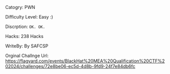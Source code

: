 Catogry: PWN

Difficulty Level:  Easy :)

Discrption: ``` OK. OK. ```

Hacks: 238  Hacks

WriteBy: By SAFCSP

Orginal Challnge Url: https://flagyard.com/events/BlackHat%20MEA%20Qualification%20CTF%202024/challenges/72e8be06-ec5d-4d8b-9fd9-24f7e84db6fc
